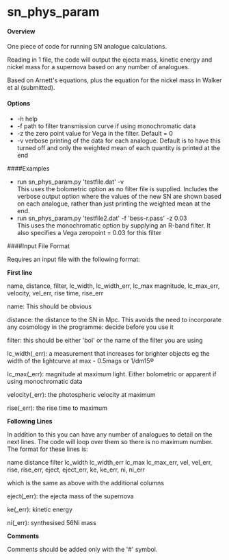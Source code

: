 sn_phys_param
=============

#### Overview

One piece of code for running SN analogue calculations.

Reading in 1 file, the code will output the ejecta mass, kinetic energy and nickel mass for a supernova based on any number of analogues.

Based on Arnett's equations, plus the equation for the nickel mass in Walker et al (submitted).

#### Options

- -h help
- -f path to filter transmission curve if using monochromatic data
- -z the zero point value for Vega in the filter.  Default = 0
- -v verbose printing of the data for each analogue. Default is to have this turned off and only the weighted mean of each quantity is printed at the end

####Examples

- run sn_phys_param.py 'testfile.dat' -v  
This uses the bolometric option as no filter file is supplied.  Includes the verbose output option where the values of the new SN are shown based on each analogue, rather than just printing the weighted mean at the end.
- run sn_phys_param.py 'testfile2.dat' -f 'bess-r.pass' -z 0.03  
This uses the monochromatic option by supplying an R-band filter. It also specifies a Vega zeropoint = 0.03 for this filter

####Input File Format

Requires an input file with the following format:

**First line**

name, distance, filter, lc_width, lc_width_err, lc_max magnitude, lc_max_err, velocity, vel_err, rise time, rise_err

name: This should be obvious

distance: the distance to the SN in Mpc.  This avoids the need to incorporate any cosmology in the programme: decide before you use it

filter: this should be either 'bol' or the name of the filter you are using

lc_width(_err): a measurement that increases for brighter objects eg the width of the lightcurve at max - 0.5mags or 1/dm15®

lc_max(_err): magnitude at maximum light.  Either bolometric or apparent if using monochromatic data

velocity(_err): the photospheric velocity at maximum

rise(_err): the rise time to maximum

**Following Lines**

In addition to this you can have any number of analogues to detail on the next lines.  The code will loop over them so there is no maximum number.  The format for these lines is:

name distance filter lc_width lc_width_err lc_max lc_max_err, vel, vel_err, rise, rise_err, eject, eject_err, ke, ke_err, ni, ni_err

which is the same as above with the additional columns

eject(_err): the ejecta mass of the supernova

ke(_err): kinetic energy

ni(_err): synthesised 56Ni mass

**Comments**

Comments should be added only with the '#' symbol.

